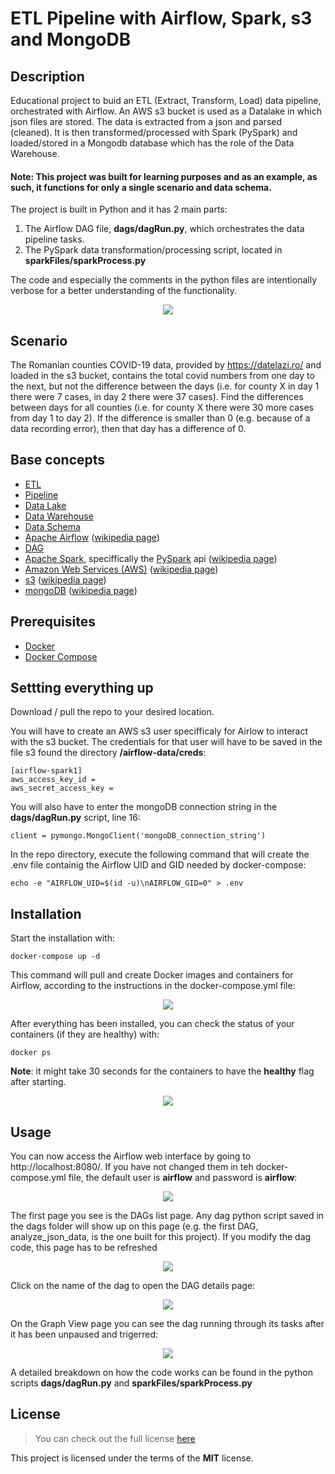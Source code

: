 # ETL Pipeline with Airflow, Spark, s3 and MongoDB
## Description
Educational project to buid an ETL (Extract, Transform, Load) data pipeline, orchestrated with Airflow.
An AWS s3 bucket is used as a Datalake in which json files are stored. The data is extracted from a json and parsed (cleaned). It is then transformed/processed with Spark (PySpark) and loaded/stored in a Mongodb database which has the role of the Data Warehouse.

#### Note: This project was built for learning purposes and as an example, as such, it functions for only a single scenario and data schema.

The project is built in Python and it has 2 main parts:
  1. The Airflow DAG file, **dags/dagRun.py**, which orchestrates the data pipeline tasks.
  2. The PySpark data transformation/processing script, located in **sparkFiles/sparkProcess.py**

The code and especially the comments in the python files are intentionally verbose for a better understanding of the functionality. 

<p align="center"><img src=https://user-images.githubusercontent.com/19210522/114319351-cd8d2880-9b19-11eb-834c-2bdf933fb0ab.png></p>

## Scenario
The Romanian counties COVID-19 data, provided by https://datelazi.ro/ and loaded in the s3 bucket, contains the total covid numbers from one day to the next, but not the difference between the days (i.e. for county X in day 1 there were 7 cases, in day 2 there were 37 cases).
Find the differences between days for all counties (i.e. for county X there were 30 more cases from day 1 to day 2). If the difference is smaller than 0 (e.g. because of a data recording error), then that day has a difference of 0.

## Base concepts
 - [ETL](https://en.wikipedia.org/wiki/Extract,_transform,_load)
 - [Pipeline](https://en.wikipedia.org/wiki/Pipeline_(computing))
 - [Data Lake](https://en.wikipedia.org/wiki/Data_lake)
 - [Data Warehouse](https://en.wikipedia.org/wiki/Data_warehouse)
 - [Data Schema](https://en.wikipedia.org/wiki/Database_schema)
 - [Apache Airflow](https://airflow.apache.org/docs/apache-airflow/stable/index.html) ([wikipedia page](https://en.wikipedia.org/wiki/Apache_Airflow))
 - [DAG](https://airflow.apache.org/docs/apache-airflow/stable/concepts.html#dags)
 - [Apache Spark](https://spark.apache.org/), speciffically the [PySpark](https://spark.apache.org/docs/latest/api/python/getting_started/quickstart.html) api ([wikipedia page](https://en.wikipedia.org/wiki/Apache_Spark))
 - [Amazon Web Services (AWS)](https://aws.amazon.com/) ([wikipedia page](https://en.wikipedia.org/wiki/Amazon_Web_Services))
 - [s3](https://aws.amazon.com/s3/) ([wikipedia page](https://en.wikipedia.org/wiki/Amazon_S3))
 - [mongoDB](https://www.mongodb.com/) ([wikipedia page](https://en.wikipedia.org/wiki/MongoDB))

## Prerequisites
- [Docker](https://docs.docker.com/get-docker/)
- [Docker Compose](https://docs.docker.com/compose/)

## Settting everything up
Download / pull the repo to your desired location.

You will have to create an AWS s3 user specifficaly for Airlow to interact with the s3 bucket.
The credentials for that user will have to be saved in the file s3 found the directory **/airflow-data/creds**:

    [airflow-spark1]
    aws_access_key_id = 
    aws_secret_access_key = 

You will also have to enter the mongoDB connection string in the **dags/dagRun.py** script, line 16:

    client = pymongo.MongoClient('mongoDB_connection_string')

In the repo directory, execute the following command that will create the .env file containig the Airflow UID and GID needed by docker-compose:

    echo -e "AIRFLOW_UID=$(id -u)\nAIRFLOW_GID=0" > .env

## Installation
Start the installation with:

    docker-compose up -d

This command will pull and create Docker images and containers for Airflow, according to the instructions in the docker-compose.yml file:

<p align="center"><img src=https://user-images.githubusercontent.com/19210522/114414670-b43ab980-9bb7-11eb-8ea8-061385b14980.gif></p>

After everything has been installed, you can check the status of your containers (if they are healthy) with:

    docker ps

**Note**: it might take 30 seconds for the containers to have the **healthy** flag after starting.

<p align="center"><img src=https://user-images.githubusercontent.com/19210522/114403953-ed6e2c00-9bad-11eb-9e6e-8f85d7fced2e.png></p>


## Usage

You can now access the Airflow web interface by going to http://localhost:8080/. If you have not changed them in teh docker-compose.yml file, the default user is **airflow** and password is **airflow**:

<p align="center"><img src=https://user-images.githubusercontent.com/19210522/114421290-d5060d80-9bbd-11eb-842e-13a244996200.png></p>

The first page you see is the DAGs list page. 
Any dag python script saved in the dags folder will show up on this page (e.g. the first DAG, analyze_json_data, is the one built for this project).
If you modify the dag code, this page has to be refreshed

<p align="center"><img src=https://user-images.githubusercontent.com/19210522/114454069-dbf34700-9be2-11eb-8040-f57407adf856.png></p>

Click on the name of the dag to open the DAG details page:

<p align="center"><img src=https://user-images.githubusercontent.com/19210522/114457291-8882f800-9be6-11eb-9090-1f45af9f92ea.png></p>

On the Graph View page you can see the dag running through its tasks after it has been unpaused and trigerred:

<p align="center"><img src=https://user-images.githubusercontent.com/19210522/114459521-50c97f80-9be9-11eb-907a-3627a21d52dc.gif></p>

A detailed breakdown on how the code works can be found in the python scripts **dags/dagRun.py** and **sparkFiles/sparkProcess.py**

## License
>You can check out the full license [here]()

This project is licensed under the terms of the **MIT** license.
